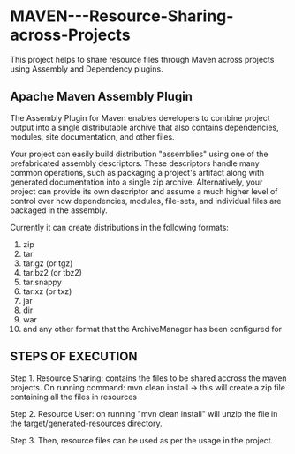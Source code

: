 # MAVEN---Resource-Sharing-across-Projects
This project helps to share resource files through Maven across projects using Assembly and Dependency plugins.

## Apache Maven Assembly Plugin

The Assembly Plugin for Maven enables developers to combine project output into a single distributable archive that also contains dependencies, modules, site documentation, and other files.

Your project can easily build distribution "assemblies" using one of the prefabricated assembly descriptors. These descriptors handle many common operations, such as packaging a project's artifact along with generated documentation into a single zip archive. Alternatively, your project can provide its own descriptor and assume a much higher level of control over how dependencies, modules, file-sets, and individual files are packaged in the assembly.

Currently it can create distributions in the following formats:
1. zip
2. tar
3. tar.gz (or tgz)
4. tar.bz2 (or tbz2)
5. tar.snappy
6. tar.xz (or txz)
7. jar
8. dir
9. war
10. and any other format that the ArchiveManager has been configured for

STEPS OF EXECUTION
------------------
Step 1. Resource Sharing: contains the files to be shared accross the maven projects. On running command: mvn clean install -> this will create a zip file containing all the files in resources

Step 2. Resource User: on running "mvn clean install" will unzip the file in the target/generated-resources directory.

Step 3. Then, resource files can be used as per the usage in the project.


